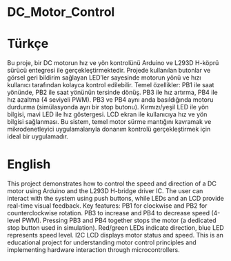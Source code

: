 # DC_Motor_Control
# Türkçe
Bu proje, bir DC motorun hız ve yön kontrolünü Arduino ve L293D H-köprü sürücü entegresi ile gerçekleştirmektedir. Projede kullanılan butonlar ve görsel geri bildirim sağlayan LED’ler sayesinde motorun yönü ve hızı kullanıcı tarafından kolayca kontrol edilebilir.
Temel özellikler:
    PB1 ile saat yönünde, PB2 ile saat yönünün tersinde dönüş.
    PB3 ile hız artırma, PB4 ile hız azaltma (4 seviyeli PWM).
    PB3 ve PB4 aynı anda basıldığında motoru durdurma (simülasyonda ayrı bir stop butonu).
    Kırmızı/yeşil LED ile yön bilgisi, mavi LED ile hız göstergesi.
    LCD ekran ile kullanıcıya hız ve yön bilgisi sağlanması.
Bu sistem, temel motor sürme mantığını kavramak ve mikrodenetleyici uygulamalarıyla donanım kontrolü gerçekleştirmek için ideal bir uygulamadır.

# English
This project demonstrates how to control the speed and direction of a DC motor using Arduino and the L293D H-bridge driver IC. The user can interact with the system using push buttons, while LEDs and an LCD provide real-time visual feedback.
Key features:
    PB1 for clockwise and PB2 for counterclockwise rotation.
    PB3 to increase and PB4 to decrease speed (4-level PWM).
    Pressing PB3 and PB4 together stops the motor (a dedicated stop button used in simulation).
    Red/green LEDs indicate direction, blue LED represents speed level.
    I2C LCD displays motor status and speed.
This is an educational project for understanding motor control principles and implementing hardware interaction through microcontrollers.
